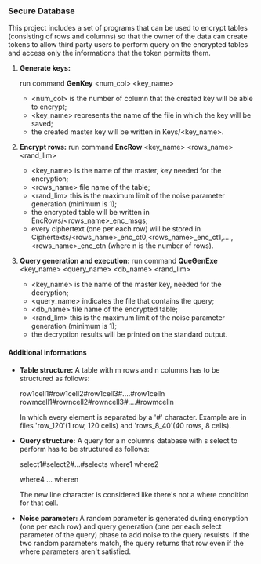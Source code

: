 ### **Secure Database**

This project includes a set of programs that can be used to encrypt tables (consisting of rows and columns) so that the owner of the data can create tokens to allow third party users to perform query on the encrypted tables and access only the informations that the token permitts them.

1. **Generate keys:**

	run command **GenKey** <num_col> <key_name>
	* <num_col> is the number of column that the created key will be able to encrypt;
	* <key_name> represents the name of the file in which the key will be saved;
	* the created master key will be written in Keys/<key_name>.
2. **Encrypt rows:**
	run command **EncRow** <key_name> <rows_name> <rand_lim>
	* <key_name> is the name of the master, key needed for the encryption;
	* <rows_name> file name of the table;
	* <rand_lim> this is the maximum limit of the noise parameter generation (minimum is 1);
	* the encrypted table will be written in EncRows/<rows_name>_enc_msgs;
	* every ciphertext (one per each row) will be stored in Ciphertexts/<rows_name>_enc_ct0,<rows_name>_enc_ct1,....,<rows_name>_enc_ctn (where n is the number of rows).
2. **Query generation and execution:**
	run command **QueGenExe** <key_name> <query_name> <db_name> <rand_lim>
	* <key_name> is the name of the master key, needed for the decryption;
	* <query_name> indicates the file that contains the query;
	* <db_name> file name of the encrypted table;
	* <rand_lim> this is the maximum limit of the noise parameter generation (minimum is 1);
	* the decryption results will be printed on the standard output.

#### **Additional informations**
* **Table structure:**
	A table with m rows and n columns has to be structured as follows:

	row1cell1#row1cell2#row1cell3#....#row1celln
	rowmcell1#rowncell2#rowncell3#....#rowmcelln

	In which every element is separated by a '#' character.
	Example are in files 'row_120'(1 row, 120 cells) and 'rows_8_40'(40 rows, 8 cells).
* **Query structure:**
	A query for a n columns database with s select to perform has to be structured as follows:

	select1#select2#...#selects
	where1
	where2

	where4
	...
	wheren

	The new line character is considered like there's not a where condition for that cell.
* **Noise parameter:**
	A random parameter is generated during encryption (one per each row) and query generation (one per each select parameter of the query) phase to add noise to the query resulsts. If the two random parameters match, the query returns that row even if the where parameters aren't satisfied.

